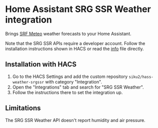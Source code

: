 # Home Assistant SRG SSR Weather integration

Brings [SRF Meteo](https://www.srf.ch/meteo) weather forecasts to your Home Assistant.

Note that the SRG SSR APIs require a developer account.
Follow the installation instructions shown in HACS or read the [info](info.md) file directly. 

## Installation with HACS

1. Go to the HACS Settings and add the custom repository `siku2/hass-weather-srgssr` with category "Integration".
2. Open the "Integrations" tab and search for "SRG SSR Weather".
3. Follow the instructions there to set the integration up.

## Limitations

The SRG SSR Weather API doesn't report humidity and air pressure.
